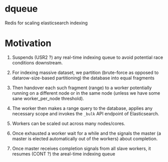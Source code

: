 # dqueue
Redis for scaling elasticsearch indexing

# Motivation

1. Suspends (USR2 ?) any real-time indexing queue to avoid potential race conditions downstream.

2. For indexing massive dataset, we partition (brute-force as opposed to datarow-size-based partitioning) the database 
into equal fragments

3. Then handover each such fragment (range) to a worker potentially running on a different node or in 
the same node (unless we have some sane worker_per_node threshold). 

4. The worker then makes a range query to the database, applies any necessary scope and invokes the `_bulk` API 
endpoint of Elasticsearch.

5. Workers can be scaled out across many nodes/cores. 

6. Once exhausted a worker wait for a while and the signals the master (a master is elected automatically out of 
the workers) about completion. 

7. Once master receives completion signals from all slave workers, it resumes (CONT ?) the areal-time indexing queue


